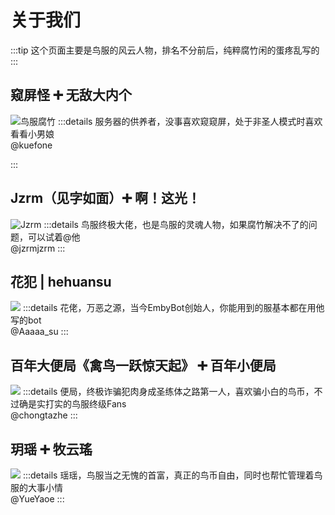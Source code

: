 # 关于我们
:::tip
这个页面主要是鸟服的风云人物，排名不分前后，纯粹腐竹闲的蛋疼乱写的
:::

## 窥屏怪 ➕ 无敌大内个
![鸟服腐竹](/images/tgkuefone.png)
:::details
服务器的供养者，没事喜欢窥窥屏，处于非圣人模式时喜欢看看小男娘  
@kuefone

:::

## Jzrm（见字如面）➕ 啊！这光！
![Jzrm](/images/tgjzrmjzrm.png)
:::details
鸟服终极大佬，也是鸟服的灵魂人物，如果腐竹解决不了的问题，可以试着@他  
@jzrmjzrm
:::

## 花犯 | hehuansu
![](/images/tgAaaaa_su.png)
:::details
花佬，万恶之源，当今EmbyBot创始人，你能用到的服基本都在用他写的bot  
@Aaaaa_su
:::

## 百年大便局《禽鸟一跃惊天起》 ➕ 百年小便局
![](/images/tgchongtazhe.png)
:::details
便局，终极诈骗犯肉身成圣练体之路第一人，喜欢骗小白的鸟币，不过确是实打实的鸟服终级Fans  
@chongtazhe
:::

## 玥瑶 ➕ 牧云瑤
![](/images/tgYueYaoe.png)
:::details
瑶瑶，鸟服当之无愧的首富，真正的鸟币自由，同时也帮忙管理着鸟服的大事小情  
@YueYaoe
:::
